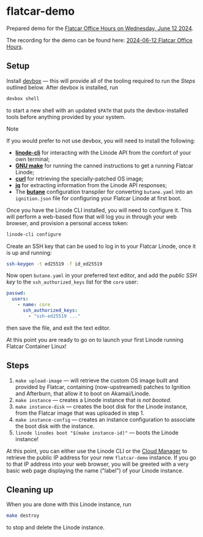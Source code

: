 # flatcar-demo

Prepared demo for the [Flatcar Office Hours on Wednesday, June 12 2024][1].

The recording for the demo can be found here: [2024-06-12 Flatcar Office
Hours](https://www.youtube.com/watch?v=i04yEYnDujg).

## Setup

Install [devbox][devbox] &mdash; this will provide all of the tooling required
to run the _Steps_ outlined below.
After devbox is installed, run

```sh
devbox shell
```

to start a new shell with an updated `$PATH` that puts the devbox-installed
tools before anything provided by your system.

> [!NOTE]
> If you would prefer to not use devbox, you will need to install the following:
>  
> - [**linode-cli**][linode-cli] for interacting with the Linode API from the comfort of your own terminal;
> - [**GNU make**][gnu-make] for running the canned instructions to get a running Flatcar Linode;
> - [**curl**][curl] for retrieving the specially-patched OS image;
> - [**jq**][jq] for extracting information from the Linode API responses;
> - The [**butane**][butane-cli] configuration transpiler for converting `butane.yaml` into an `ignition.json` file for configuring your Flatcar Linode at first boot.

Once you have the Linode CLI installed, you will need to configure it.
This will perform a web-based flow that will log you in through your web
browser, and provision a personal access token:

```sh
linode-cli configure
```

Create an SSH key that can be used to log in to your Flatcar Linode, once it is
up and running:

```sh
ssh-keygen -t ed25519 -f id_ed25519
```

Now open `butane.yaml` in your preferred text editor, and add the _public SSH
key_ to the `ssh_authorized_keys` list for the `core` user:

```yaml
passwd:
  users:
    - name: core
      ssh_authorized_keys:
        - "ssh-ed25519 ..."
```

then save the file, and exit the text editor.

At this point you are ready to go on to launch your first Linode running Flatcar
Container Linux!

## Steps

1. `make upload-image` &mdash; will retrieve the custom OS image built and
   provided by Flatcar, containing (now-upstreamed) patches to Ignition and
   Afterburn, that allow it to boot on Akamai/Linode.
1. `make instance` &mdash; creates a Linode instance that _is not booted_.
1. `make instance-disk` &mdash; creates the boot disk for the Linode instance,
   from the Flatcar image that was uploaded in step 1.
1. `make instance-config` &mdash; creates an instance configuration to associate
   the boot disk with the instance.
1. `linode linodes boot "$(make instance-id)"` &mdash; boots the Linode
   instance!

At this point, you can either use the Linode CLI or the [Cloud
Manager](https://cloud.linode.com/) to retrieve the public IP address for your
new `flatcar-demo` instance.
If you go to that IP address into your web browser, you will be greeted with a
very basic web page displaying the name ("label") of your Linode instance.

## Cleaning up

When you are done with this Linode instance, run

```sh
make destroy
```

to stop and delete the Linode instance.

[1]: https://github.com/flatcar/Flatcar/discussions/1443
[linode-cli]: https://www.linode.com/docs/products/tools/cli/guides/install/
[gnu-make]: https://www.gnu.org/software/make/
[curl]: https://curl.se/
[jq]: https://jqlang.github.io/jq/
[butane-cli]: https://www.flatcar.org/docs/latest/provisioning/config-transpiler/
[devbox]: https://www.jetify.com/devbox
